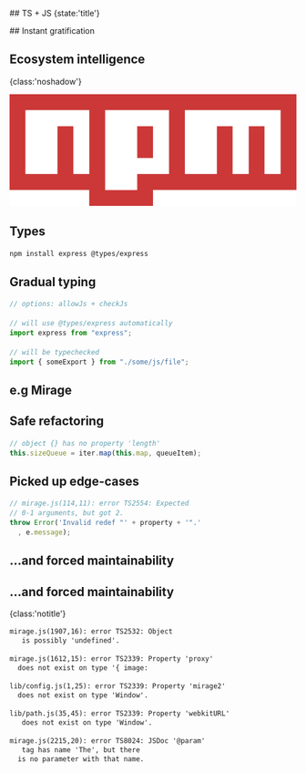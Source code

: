 ## TS + JS
{state:'title'}

## Instant gratification

## Ecosystem intelligence
{class:'noshadow'}

![npm](src/img/npm.png)

## Types

```sh
npm install express @types/express
```

## Gradual typing

```javascript
// options: allowJs + checkJs

// will use @types/express automatically
import express from "express";

// will be typechecked
import { someExport } from "./some/js/file";
```

## e.g Mirage


## Safe refactoring

```javascript
// object {} has no property 'length'
this.sizeQueue = iter.map(this.map, queueItem);
```

## Picked up edge-cases

```javascript
// mirage.js(114,11): error TS2554: Expected 
// 0-1 arguments, but got 2.
throw Error('Invalid redef "' + property + '".'
  , e.message);
```

## ...and forced maintainability

## ...and forced maintainability
{class:'notitle'}
```
mirage.js(1907,16): error TS2532: Object
   is possibly 'undefined'.

mirage.js(1612,15): error TS2339: Property 'proxy' 
  does not exist on type '{ image: 

lib/config.js(1,25): error TS2339: Property 'mirage2' 
  does not exist on type 'Window'.

lib/path.js(35,45): error TS2339: Property 'webkitURL'
   does not exist on type 'Window'.

mirage.js(2215,20): error TS8024: JSDoc '@param'
   tag has name 'The', but there 
  is no parameter with that name.
```

